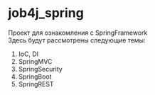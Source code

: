 # job4j_spring

Проект для ознакомления с SpringFramework
<br />
Здесь будут рассмотрены следующие темы:<br />
1. IoC, DI<br />
2. SpringMVC<br />
3. SpringSecurity<br />
4. SpringBoot<br />
5. SpringREST<br />